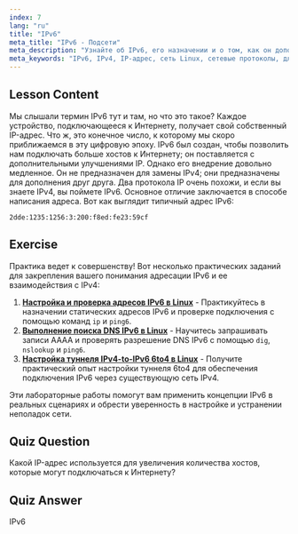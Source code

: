```yaml
---
index: 7
lang: "ru"
title: "IPv6"
meta_title: "IPv6 - Подсети"
meta_description: "Узнайте об IPv6, его назначении и о том, как он дополняет IPv4. Разберитесь в адресации IPv6 и ее роли в подключении большего количества устройств к Интернету."
meta_keywords: "IPv6, IPv4, IP-адрес, сеть Linux, сетевые протоколы, для начинающих, учебник, руководство"
---
```


## Lesson Content

Мы слышали термин IPv6 тут и там, но что это такое? Каждое устройство, подключающееся к Интернету, получает свой собственный IP-адрес. Что ж, это конечное число, к которому мы скоро приближаемся в эту цифровую эпоху. IPv6 был создан, чтобы позволить нам подключать больше хостов к Интернету; он поставляется с дополнительными улучшениями IP. Однако его внедрение довольно медленное. Он не предназначен для замены IPv4; они предназначены для дополнения друг друга. Два протокола IP очень похожи, и если вы знаете IPv4, вы поймете IPv6. Основное отличие заключается в способе написания адреса. Вот как выглядит типичный адрес IPv6:

```plaintext
2dde:1235:1256:3:200:f8ed:fe23:59cf
```

## Exercise

Практика ведет к совершенству! Вот несколько практических заданий для закрепления вашего понимания адресации IPv6 и ее взаимодействия с IPv4:

1. **[Настройка и проверка адресов IPv6 в Linux](https://labex.io/ru/labs/comptia-configure-and-verify-ipv6-addresses-in-linux-592858)** - Практикуйтесь в назначении статических адресов IPv6 и проверке подключения с помощью команд `ip` и `ping6`.
2. **[Выполнение поиска DNS IPv6 в Linux](https://labex.io/ru/labs/comptia-perform-ipv6-dns-lookups-in-linux-592862)** - Научитесь запрашивать записи AAAA и проверять разрешение DNS IPv6 с помощью `dig`, `nslookup` и `ping6`.
3. **[Настройка туннеля IPv4-to-IPv6 6to4 в Linux](https://labex.io/ru/labs/comptia-configure-an-ipv4-to-ipv6-6to4-tunnel-in-linux-592867)** - Получите практический опыт настройки туннеля 6to4 для обеспечения подключения IPv6 через существующую сеть IPv4.

Эти лабораторные работы помогут вам применить концепции IPv6 в реальных сценариях и обрести уверенность в настройке и устранении неполадок сети.

## Quiz Question

Какой IP-адрес используется для увеличения количества хостов, которые могут подключаться к Интернету?

## Quiz Answer

IPv6
